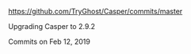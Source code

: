 https://github.com/TryGhost/Casper/commits/master

Upgrading Casper to 2.9.2

Commits on Feb 12, 2019
